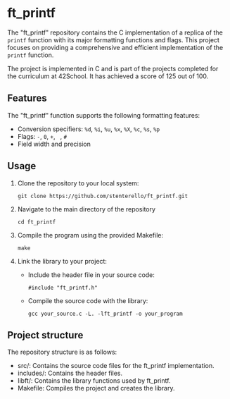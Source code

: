 # ft_printf

The "ft_printf" repository contains the C implementation of a replica of the `printf` function with its major formatting functions and flags. This project focuses on providing a comprehensive and efficient implementation of the `printf` function.

The project is implemented in C and is part of the projects completed for the curriculum at 42School. It has achieved a score of 125 out of 100.

## Features

The "ft_printf" function supports the following formatting features:

- Conversion specifiers: `%d`, `%i`, `%u`, `%x`, `%X`, `%c`, `%s`, `%p`
- Flags: `-`, `0`, `+`, ` `, `#`
- Field width and precision

## Usage

1. Clone the repository to your local system:

   ```shell
   git clone https://github.com/stenterello/ft_printf.git

2. Navigate to the main directory of the repository

   ```shell
   cd ft_printf

3. Compile the program using the provided Makefile:

   ```shell
   make

4. Link the library to your project:
    - Include the header file in your source code:
		```shell
		#include "ft_printf.h"
	- Compile the source code with the library:
		```shell
		gcc your_source.c -L. -lft_printf -o your_program

## Project structure 

The repository structure is as follows:

- src/: Contains the source code files for the ft_printf implementation.
- includes/: Contains the header files.
- libft/: Contains the library functions used by ft_printf.
- Makefile: Compiles the project and creates the library.